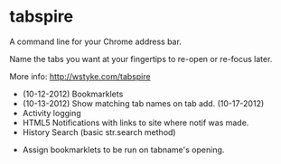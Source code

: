 tabspire
========

A command line for your Chrome  address bar.

Name the tabs you want at your fingertips to re-open or re-focus later.

More info: http://wstyke.com/tabspire



+ (10-12-2012) Bookmarklets
+ (10-13-2012) Show matching tab names on tab add.
  (10-17-2012)
+ Activity logging
+ HTML5 Notifications with links to site where notif was made.
+ History Search (basic str.search method)


- Assign bookmarklets to be run on tabname's opening.

